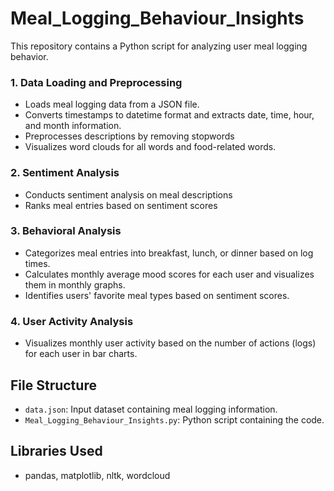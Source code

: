 # Meal_Logging_Behaviour_Insights

This repository contains a Python script for analyzing user meal logging behavior.

### 1. Data Loading and Preprocessing
- Loads meal logging data from a JSON file.
- Converts timestamps to datetime format and extracts date, time, hour, and month information.
- Preprocesses descriptions by removing stopwords
- Visualizes word clouds for all words and food-related words.

### 2. Sentiment Analysis
- Conducts sentiment analysis on meal descriptions
- Ranks meal entries based on sentiment scores

### 3. Behavioral Analysis
- Categorizes meal entries into breakfast, lunch, or dinner based on log times.
- Calculates monthly average mood scores for each user and visualizes them in monthly graphs.
- Identifies users' favorite meal types based on sentiment scores.

### 4. User Activity Analysis
- Visualizes monthly user activity based on the number of actions (logs) for each user in bar charts.

## File Structure
- `data.json`: Input dataset containing meal logging information.
- `Meal_Logging_Behaviour_Insights.py`: Python script containing the code.

## Libraries Used
- pandas, matplotlib, nltk, wordcloud
